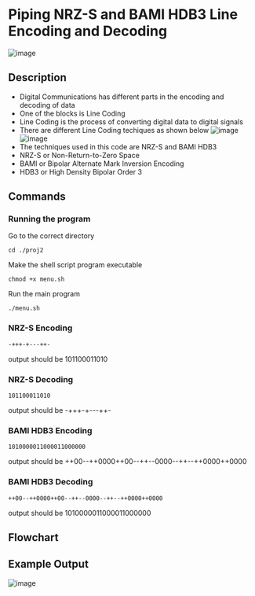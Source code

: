 # Piping NRZ-S and BAMI HDB3 Line Encoding and Decoding
![image](https://github.com/kenaniscoding/DIGDACM-PROJ1/assets/112913035/d0fd85e2-9e91-4f33-bc91-fdfc5974052f)
## Description
- Digital Communications has different parts in the encoding and decoding of data
- One of the blocks is Line Coding
- Line Coding is the process of converting digital data to digital signals
- There are different Line Coding techiques as shown below
![image](https://github.com/kenaniscoding/DIGDACM-PROJ1/assets/112913035/701a7d73-8aaa-41e0-8d29-1df1809fb562)
![image](https://upload.wikimedia.org/wikipedia/commons/6/63/AMI%2C_HDB3_%281%29.jpg)
- The techniques used in this code are NRZ-S and BAMI HDB3
- NRZ-S or Non-Return-to-Zero Space
- BAMI or Bipolar Alternate Mark Inversion Encoding
- HDB3 or High Density Bipolar Order 3
## Commands 
### Running the program
Go to the correct directory
```
cd ./proj2
```
Make the shell script program executable
```
chmod +x menu.sh
```
Run the main program
```
./menu.sh
```
### NRZ-S Encoding
```
-+++-+---++-
```
output should be 101100011010
### NRZ-S Decoding
```
101100011010
```
output should be -+++-+---++-
### BAMI HDB3 Encoding
```
1010000011000011000000
```
output should be ++00--++0000++00--++--0000--++--++0000++0000
### BAMI HDB3 Decoding
```
++00--++0000++00--++--0000--++--++0000++0000
```
output should be 1010000011000011000000
## Flowchart

## Example Output
![image](https://github.com/kenaniscoding/DIGDACM-PROJ1/assets/112913035/c7839ad9-271b-46c9-8e71-68fd85f54eb3)

